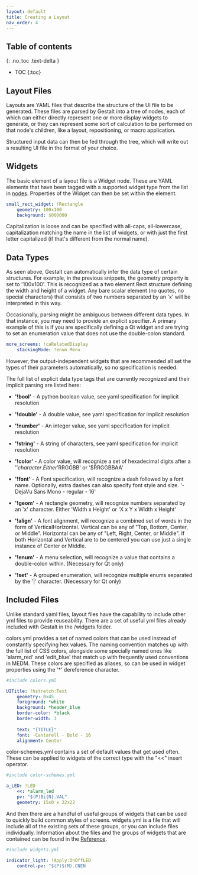```yaml
---
layout: default
title: Creating a Layout
nav_order: 4
---
```


## Table of contents
{: .no_toc .text-delta }

- TOC
{:toc}


## Layout Files

Layouts are YAML files that describe the structure of the UI file to be generated.
These files are parsed by Gestalt into a tree of nodes, each of which can either
directly represent one or more display widgets to generate, or they can represent 
some sort of calculation to be performed on that node's children, like a layout,
repositioning, or macro application.

Structured input data can then be fed through the tree, which will write out a
resulting UI file in the format of your choice.


## Widgets

The basic element of a layout file is a Widget node. These are YAML elements that
have been tagged with a supported widget type from the list in [nodes](reference/nodes/index.md). 
Properties of the Widget can then be set within the element.

```yaml 
small_rect_widget: !Rectangle
    geometry: 100x100
    background: $000000
```

Capitalization is loose and can be specified with all-caps, all-lowercase, capitalization 
matching the name in the list of widgets, or with just the first letter capitalized (if 
that's different from the normal name).


## Data Types

As seen above, Gestalt can automatically infer the data type of certain structures.
For example, in the previous snippets, the geometry property is set to '100x100'. 
This is recognized as a two element Rect structure defining the width and height of 
a widget. Any bare scalar element (no quotes, no special characters) that consists 
of two numbers separated by an 'x' will be interpreted in this way. 

Occasionally, parsing might be ambiguous between different data types. In that instance,
you may need to provide an explicit specifier. A primary example of this is if you are
specifically defining a Qt widget and are trying to set an enumeration value that does 
not use the double-colon standard.

```yaml
more_screens: !caRelatedDisplay
    stackingMode: !enum Menu   
```

However, the output-independent widgets that are recommended all set the types of their
parameters automatically, so no specification is needed.

The full list of explicit data type tags that are currently recognized and their 
implicit parsing are listed here:


* **'!bool'** - A python boolean value, see yaml specification for implicit resolution

* **'!double'** - A double value, see yaml specification for implicit resolution

* **'!number'** - An integer value, see yaml specification for implicit resolution

* **'!string'** - A string of characters, see yaml specification for implicit resolution

* **'!color'** - A color value, will recognize a set of hexadecimal digits after a '$'
character. Either '$RRGGBB' or '$RRGGBBAA'

* **'!font'** - A Font specification, will recognize a dash followed by a font name.
Optionally, extra dashes can also specify font style and size. '-DejaVu Sans Mono - regular - 16'

* **'!geom'** - A rectangle geometry, will recognize numbers separated by an 'x' character.
Either 'Width x Height' or 'X x Y x Width x Height'

* **'!align'** - A font alignment, will recognize a combined set of words in the form of
VerticalHorizontal. Vertical can be any of "Top, Bottom, Center, or Middle". Horizontal can
be any of "Left, Right, Center, or Middle". If both Horizontal and Vertical are to be centered
you can use just a single instance of Center or Middle.

* **'!enum'** - A menu selection, will recognize a value that contains a double-colon within.
(Necessary for Qt only)  

* **'!set'** - A grouped enumeration, will recognize multiple enums separated by the '|'
character. (Necessary for Qt only)  


## Included Files

Unlike standard yaml files, layout files have the capability to include other yml
files to provide reuseability. There are a set of useful yml files already included 
with Gestalt in the /widgets folder.

colors.yml provides a set of named colors that can be used instead of constantly specifying
hex values. The naming convention matches up with the full list of CSS colors, alongside
some specially named ones like 'alarm_red' and 'edit_blue' that match up with frequently
used conventions in MEDM. These colors are specified as aliases, so can be used in
widget properties using the '*' dereference character.

```yaml
#include colors.yml

UITitle: !hstretch:Text
    geometry: 0x45
    foreground: *white
    background: *header_blue
    border-color: *black
    border-width: 3
            
    text: "{TITLE}"
    font: -Cantarell - Bold - 16
    alignment: Center
```

color-schemes.yml contains a set of default values that get used often. These can be applied to widgets
of the correct type with the "<<" insert operator.

```yaml
#include color-schemes.yml

a_LED: !LED
    <<: *alarm_led
    pv: "$(P)Bi{N}.VAL"                   
    geometry: 15x0 x 22x22
```

And then there are a handful of useful groups of widgets that can be used to quickly build
common styles of screens. widgets.yml is a file that will include all of the existing
sets of these groups, or you can include files individually. Information about the files
and the groups of widgets that are contained can be found in the [Reference](reference/templates/index.md).

```yaml
#include widgets.yml

indicator_light: !Apply:OnOffLED
    control-pv: "$(P)$(M).CNEN
```
